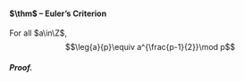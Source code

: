 #### $\thm$ – Euler’s Criterion
For all $a\in\Z$, $$\leg{a}{p}\equiv a^{\frac{p-1}{2}}\mod p$$
##### *Proof.*